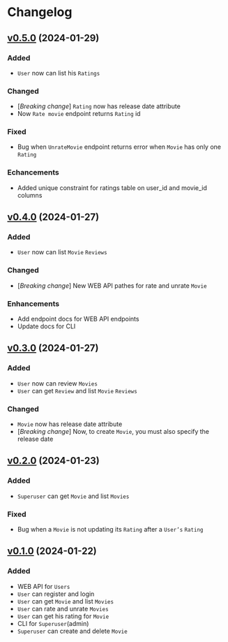 # Changelog

## [v0.5.0](https://github.com/Awesome-Movie-Database/amdb-backend/releases/tag/v0.5.0) (2024-01-29)

### Added

- `User` now can list his `Ratings`

### Changed

- [*Breaking change*] `Rating` now has release date attribute
- Now `Rate movie` endpoint returns `Rating` id

### Fixed

- Bug when `UnrateMovie` endpoint returns error when `Movie` has only one `Rating`

### Echancements

- Added unique constraint for ratings table on user_id and movie_id columns


## [v0.4.0](https://github.com/Awesome-Movie-Database/amdb-backend/releases/tag/v0.4.0) (2024-01-27)

### Added

- `User` now can list `Movie` `Reviews`

### Changed

- [*Breaking change*] New WEB API pathes for rate and unrate `Movie`

### Enhancements

- Add endpoint docs for WEB API endpoints
- Update docs for CLI


## [v0.3.0](https://github.com/Awesome-Movie-Database/amdb-backend/releases/tag/v0.3.0) (2024-01-27)

### Added

- `User` now can review `Movies`
- `User` can get `Review` and list `Movie` `Reviews`

### Changed

- `Movie` now has release date attribute
- [*Breaking change*] Now, to create `Movie`, you must also specify the release date


## [v0.2.0](https://github.com/Awesome-Movie-Database/amdb-backend/releases/tag/v0.2.0) (2024-01-23)

### Added

- `Superuser` can get `Movie` and list `Movies`

### Fixed

- Bug when a `Movie` is not updating its `Rating` after a `User’s` `Rating`


## [v0.1.0](https://github.com/Awesome-Movie-Database/amdb-backend/releases/tag/v0.1.0) (2024-01-22)

### Added

- WEB API for `Users`
- `User` can register and login
- `User` can get `Movie` and list `Movies`
- `User` can rate and unrate `Movies`
- `User` can get his rating for `Movie`
- CLI for `Superuser`(admin)
- `Superuser` can create and delete `Movie`
